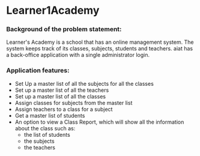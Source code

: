 # Learner1Academy
### Background of the problem statement:
Learner's Academy is a school that has an online management system. The system keeps track of its classes, subjects, students and teachers. aiat has a back-office application with a single administrator login. 

### Application features:
*	Set Up a master list of all the subjects for all the classes
*	Set up a master list of all the teachers
*	Set up a master list of all the classes
*	Assign classes for subjects from the master list
*	Assign teachers to a class for a subject
*	Get a master list of students
*	An option to view a Class Report, which will show all the information about the class such as:
    *	the list of students
    * the subjects
    *	the teachers
